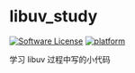 # libuv_study
[![Software License](https://img.shields.io/badge/license-MIT-brightgreen.svg)](LICENSE)
[![platform](https://img.shields.io/badge/libuv-1.9.1-brightgreen.svg)]()


学习 libuv 过程中写的小代码
